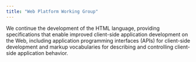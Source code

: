 ```yaml
---
title: "Web Platform Working Group"
---
```


We continue the development of the HTML language, providing specifications that enable improved client-side application development on the Web, including application programming interfaces (APIs) for client-side development and markup vocabularies for describing and controlling client-side application behavior.

